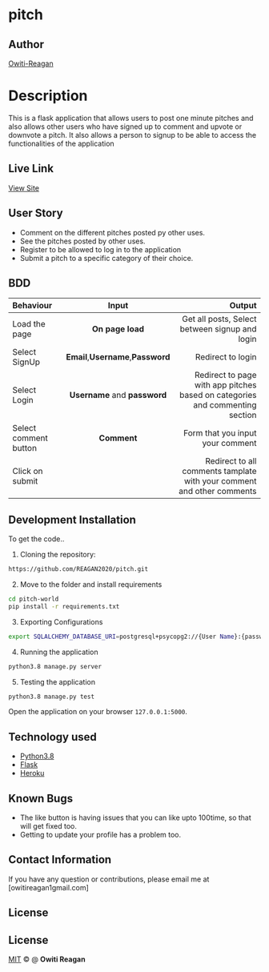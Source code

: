 # pitch

## Author

[Owiti-Reagan](https://github.com/REAGAN2020)

# Description

This is a flask application that allows users to post one minute pitches and also allows other users who have signed up to comment and upvote or downvote a pitch. It also allows a person to signup to be able to access the functionalities of the application

## Live Link

[View Site](https://reagant1.herokuapp.com)

## User Story

- Comment on the different pitches posted py other uses.
- See the pitches posted by other uses.
- Register to be allowed to log in to the application
- Submit a pitch to a specific category of their choice.

## BDD

| Behaviour             |                Input                |                                                                       Output |
| :-------------------- | :---------------------------------: | ---------------------------------------------------------------------------: |
| Load the page         |          **On page load**           |                               Get all posts, Select between signup and login |
| Select SignUp         | **Email**,**Username**,**Password** |                                                            Redirect to login |
| Select Login          |    **Username** and **password**    | Redirect to page with app pitches based on categories and commenting section |
| Select comment button |             **Comment**             |                                             Form that you input your comment |
| Click on submit       |                                     |       Redirect to all comments tamplate with your comment and other comments |

## Development Installation

To get the code..

1. Cloning the repository:

```bash
https://github.com/REAGAN2020/pitch.git
```

2. Move to the folder and install requirements

```bash
cd pitch-world
pip install -r requirements.txt
```

3. Exporting Configurations

```bash
export SQLALCHEMY_DATABASE_URI=postgresql+psycopg2://{User Name}:{password}@localhost/{database name}
```

4. Running the application

```bash
python3.8 manage.py server
```

5. Testing the application

```bash
python3.8 manage.py test
```

Open the application on your browser `127.0.0.1:5000`.

## Technology used

- [Python3.8](https://www.python.org/)
- [Flask](http://flask.pocoo.org/)
- [Heroku](https://heroku.com)

## Known Bugs

<!-- - The delete function is not working as per now but working on how to fix it. -->
- The like button is having issues that you can like upto 100time, so that will get fixed too.
- Getting to update your profile has a problem too.

## Contact Information

If you have any question or contributions, please email me at [owitireagan1gmail.com]

## License

## License

[MIT](LICENSE.md) © @ **Owiti Reagan**
